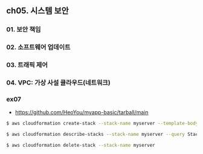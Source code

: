 ## ch05. 시스템 보안

### 01. 보안 책임
### 02. 소프트웨어 업데이트
### 03. 트래픽 제어
### 04. VPC: 가상 사설 클라우드(네트워크)

### ex07
- https://github.com/HeoYou/myapp-basic/tarball/main
```bash
$ aws cloudformation create-stack --stack-name myserver --template-body https://raw.githubusercontent.com/HeoYou/aws-practices/main/day03/ch04/04/ex03.json --parameters ParameterKey=KeyName,ParameterValue=aws-study ParameterKey=VPC,ParameterValue=vpc-00ce686b ParameterKey=InstanceType,ParameterValue=t2.micro

$ aws cloudformation describe-stacks --stack-name myserver --query Stacks[0].Outputs

$ aws cloudformation delete-stack --stack-name myserver
```